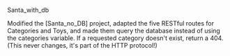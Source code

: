 Santa_with_db


Modified the [Santa_no_DB] project, adapted the five RESTful routes for Categories and Toys, and made them query the database instead of using the categories variable.
If a requested category doesn't exist, return a 404. (This never changes, it's part of the HTTP protocol!)
